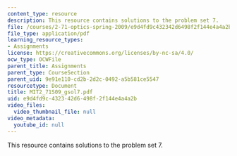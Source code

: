 ```yaml
---
content_type: resource
description: This resource contains solutions to the problem set 7.
file: /courses/2-71-optics-spring-2009/e9d4fd9c432342d6498f2f144e4a4a2b_MIT2_71S09_gsol7.pdf
file_type: application/pdf
learning_resource_types:
- Assignments
license: https://creativecommons.org/licenses/by-nc-sa/4.0/
ocw_type: OCWFile
parent_title: Assignments
parent_type: CourseSection
parent_uid: 9e91e110-cd2b-2d2c-0492-a5b581ce5547
resourcetype: Document
title: MIT2_71S09_gsol7.pdf
uid: e9d4fd9c-4323-42d6-498f-2f144e4a4a2b
video_files:
  video_thumbnail_file: null
video_metadata:
  youtube_id: null
---
```

This resource contains solutions to the problem set 7.